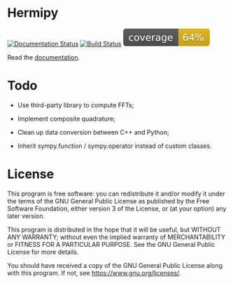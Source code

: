 # Hermipy

[![Documentation Status](https://readthedocs.org/projects/hermipy/badge/?version=latest)](https://hermipy.readthedocs.io/en/latest/?badge=latest)
[![Build Status](http://vaes.uk:8090/buildStatus/icon?job=hermipy-tests)](http://vaes.uk:8090/job/hermipy-tests)
[![Test coverage](./tests/.coverage.svg)](./tests/.coverage)

Read the [documentation](https://hermipy.readthedocs.io/en/latest/).

# Todo

- Use third-party library to compute FFTs;

- Implement composite quadrature;

- Clean up data conversion between C++ and Python;

- Inherit sympy.function / sympy.operator instead of custom classes.

# License

This program is free software: you can redistribute it and/or modify
it under the terms of the GNU General Public License as published by
the Free Software Foundation, either version 3 of the License, or
(at your option) any later version.

This program is distributed in the hope that it will be useful,
but WITHOUT ANY WARRANTY; without even the implied warranty of
MERCHANTABILITY or FITNESS FOR A PARTICULAR PURPOSE. See the
GNU General Public License for more details.

You should have received a copy of the GNU General Public License
along with this program. If not, see <https://www.gnu.org/licenses/>.
